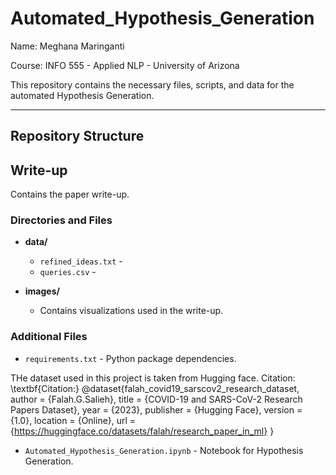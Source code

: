 # Automated_Hypothesis_Generation

Name: Meghana Maringanti

Course: INFO 555 - Applied NLP - University of Arizona

This repository contains the necessary files, scripts, and data for the automated Hypothesis Generation. 

---

## Repository Structure

## Write-up
Contains the paper write-up.

### Directories and Files
- **data/**  
  - `refined_ideas.txt` - 
  - `queries.csv` - 

- **images/**  
  - Contains visualizations used in the write-up.  

### Additional Files
- `requirements.txt` - Python package dependencies.   


THe dataset used in this project is taken from Hugging face.
Citation:
\textbf{Citation:}
@dataset{falah_covid19_sarscov2_research_dataset,
  author = {Falah.G.Salieh},
  title = {COVID-19 and SARS-CoV-2 Research Papers Dataset},
  year = {2023},
  publisher = {Hugging Face},
  version = {1.0},
  location = {Online},
  url = {https://huggingface.co/datasets/falah/research_paper_in_ml}
} 
- `Automated_Hypothesis_Generation.ipynb` - Notebook for Hypothesis Generation.


